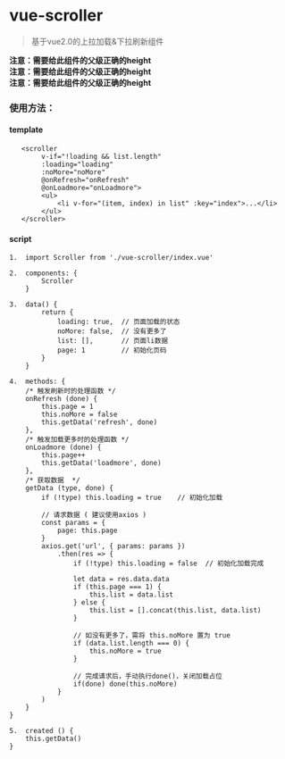 # vue-scroller

> 基于vue2.0的上拉加载&下拉刷新组件  

**注意：需要给此组件的父级正确的height**  
**注意：需要给此组件的父级正确的height**  
**注意：需要给此组件的父级正确的height**  

### 使用方法：  

#### template  

       <scroller  
            v-if="!loading && list.length"  
            :loading="loading"  
            :noMore="noMore"  
            @onRefresh="onRefresh"  
            @onLoadmore="onLoadmore">  
            <ul>  
                <li v-for="(item, index) in list" :key="index">...</li>  
            </ul>  
       </scroller>  

#### script  
  
    1.  import Scroller from './vue-scroller/index.vue'  

    2.  components: {  
            Scroller  
        }  

    3.  data() {  
            return {  
                loading: true,  // 页面加载的状态  
                noMore: false,  // 没有更多了  
                list: [],       // 页面li数据  
                page: 1         // 初始化页码
            }  
        }  

    4.  methods: {  
        /* 触发刷新时的处理函数 */  
        onRefresh (done) {  
            this.page = 1  
            this.noMore = false  
            this.getData('refresh', done)  
        },  
        /* 触发加载更多时的处理函数 */  
        onLoadmore (done) {  
            this.page++  
            this.getData('loadmore', done)  
        },  
        /* 获取数据  */   
        getData (type, done) {  
            if (!type) this.loading = true    // 初始化加载  
            
            // 请求数据 ( 建议使用axios )  
            const params = {  
                page: this.page  
            }  
            axios.get('url', { params: params })  
                .then(res => {  
                    if (!type) this.loading = false  // 初始化加载完成  
                    
                    let data = res.data.data  
                    if (this.page === 1) {  
                        this.list = data.list  
                    } else {  
                        this.list = [].concat(this.list, data.list)  
                    }  

                    // 如没有更多了，需将 this.noMore 置为 true  
                    if (data.list.length === 0) {  
                        this.noMore = true  
                    }  
                    
                    // 完成请求后，手动执行done()，关闭加载占位  
                    if(done) done(this.noMore)  
                }  
            )  
        }  
    }  

    5.  created () {
        this.getData()
    }
    
